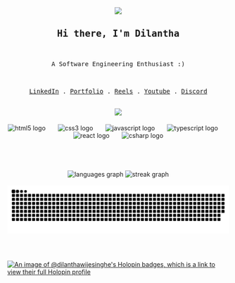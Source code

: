 <div align="center">
  <img height="162" src="https://i.giphy.com/media/xWMPYx55WNhX136T0V/giphy.webp"  />
</div>


<samp>
<h2 align="center">Hi there, I'm Dilantha</h2>
</samp>

<br>

<samp>
<p align="center">A Software Engineering Enthusiast :)</p>
</samp>

<br>

<p align="center">
     <samp>
       <a href="https://linkedin.com/wasatht" target="_blank">LinkedIn</a> .
       <a href="https://www.wasath.me" target="_blank">Portfolio</a> .
       <a href="https://instagram.com/wasath.theekshana" target="_blank">Reels</a> .
       <a href="https://www.youtube.com/channel/UCyp6WVufUctZXAtP9D1Keuw" target="_blank">Youtube</a> .
       <a href="https://discordapp.com/users/Wasaaa#0743">Discord</a> 
     </samp>
    </p>

<br>

<div align="center">
  <img src="https://profile-counter.glitch.me/Dilantha-Wijesinghe/count.svg?"  />
</div>

<br/>

<div align="center">
  <img src="https://cdn.jsdelivr.net/gh/devicons/devicon/icons/html5/html5-original.svg" height="33" alt="html5 logo"  />
  <img width="20" />
  <img src="https://cdn.simpleicons.org/css3/1572B6" height="33" alt="css3 logo"  />
  <img width="20" />
  <img src="https://cdn.jsdelivr.net/gh/devicons/devicon/icons/javascript/javascript-original.svg" height="33" alt="javascript logo"  />
  <img width="20" />
  <img src="https://cdn.jsdelivr.net/gh/devicons/devicon/icons/typescript/typescript-original.svg" height="33" alt="typescript logo"  />
  <img width="20" />
  <img src="https://cdn.jsdelivr.net/gh/devicons/devicon/icons/react/react-original.svg" height="33" alt="react logo"  />
  <img width="20" />
  <img src="https://cdn.jsdelivr.net/gh/devicons/devicon/icons/csharp/csharp-original.svg" height="33" alt="csharp logo"  />
</div>

<br><br>

###

<div align="center">
  <img src="https://github-readme-stats.vercel.app/api/top-langs?username=Dilantha-Wijesinghe&locale=en&hide_title=true&layout=compact&card_width=320&langs_count=5&theme=slateorange&hide_border=true&order=2" height="150" alt="languages graph"  />
  <img src="https://streak-stats.demolab.com?user=Dilantha-Wijesinghe&locale=en&mode=daily&theme=slateorange&hide_border=true&border_radius=8&date_format=j M[ Y]&order=3" height="150" alt="streak graph"  />
</div>

 <br>

 <div align="center">
  <img align="center" alt="snake eating my contributions" src="https://raw.githubusercontent.com/Dilantha-Wijesinghe/Dilantha-Wijesinghe/output/github-contribution-grid-snake-dark.svg" />
</div>

<br><br>

[![An image of @dilanthawijesinghe's Holopin badges, which is a link to view their full Holopin profile](https://holopin.me/dilanthawijesinghe)](https://holopin.io/@dilanthawijesinghe)
<br/><br/><br/>

